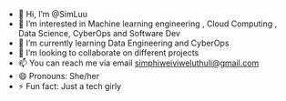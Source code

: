- 👋 Hi, I’m @SimLuu
- 👀 I’m interested in Machine learning engineering , Cloud Computing , Data Science,  CyberOps and Software Dev
- 🌱 I’m currently learning Data Engineering and CyberOps
- 💞️ I’m looking to collaborate on different projects
- 📫 You can reach me via email simphiweiviweluthuli@gmail.com 
- 😄 Pronouns: She/her
- ⚡ Fun fact: Just a tech girly

<!---
SimLuu/SimLuu is a ✨ special ✨ repository because its `README.md` (this file) appears on your GitHub profile.
You can click the Preview link to take a look at your changes.
--->
